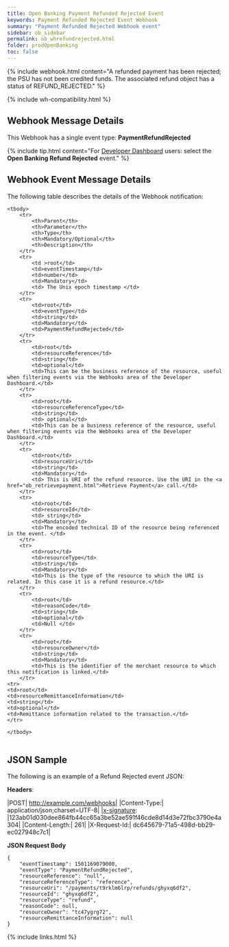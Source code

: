 ```yaml
---
title: Open Banking Payment Refunded Rejected Event
keywords: Payment Refunded Rejected Event Webhook
summary: "Payment Refunded Rejected Webhook event"
sidebar: ob_sidebar
permalink: ob_whrefundrejected.html
folder: prodOpenBanking
toc: false
---
```


{% include webhook.html content="A refunded payment has been rejected; the PSU has not been credited funds. The associated refund object has a status of REFUND_REJECTED." %}

{% include wh-compatibility.html %}

## Webhook Message Details

This Webhook has a single event type: <b>PaymentRefundRejected</b>

{% include tip.html content="For [Developer Dashboard](wh_config_ui.html#setting-up-a-webhook) users: select the **Open Banking Refund Rejected** event." %}


## Webhook Event Message Details

<p>
	The following table describes the details of the Webhook notification:</p>
<table cellspacing="0">

	<tbody>
		<tr>
			<th>Parent</th>
			<th>Parameter</th>
			<th>Type</th>
			<th>Mandatory/Optional</th>
			<th>Description</th>
		</tr>
		<tr>
			<td >root</td>
			<td>eventTimestamp</td>
			<td>number</td>
			<td>Mandatory</td>
			<td> The Unix epoch timestamp </td>
		</tr>
		<tr>
			<td>root</td>
			<td>eventType</td>
			<td>string</td>
			<td>Mandatory</td>
			<td>PaymentRefundRejected</td>
		</tr>		
		<tr>
			<td>root</td>
			<td>resourceReference</td>
			<td>string</td>
			<td>optional</td>
			<td>This can be the business reference of the resource, useful when filtering events via the Webhooks area of the Developer Dashboard.</td>
		</tr>
		<tr>
			<td>root</td>
			<td>resourceReferenceType</td>
			<td>string</td>
			<td> optional</td>
			<td>This can be a business reference of the resource, useful when filtering events via the Webhooks area of the Developer Dashboard.</td>
		</tr>
		<tr>
			<td>root</td>
			<td>resourceUri</td>
			<td>string</td>
			<td>Mandatory</td>
			<td> This is URI of the refund resource. Use the URI in the <a href="ob_retrievepayment.html">Retrieve Payment</a> call.</td>
		</tr>
		<tr>
			<td>root</td>
			<td>resourceId</td>
			<td> string</td>
			<td>Mandatory</td>
			<td>The encoded technical ID of the resource being referenced in the event. </td>
		</tr>
		<tr>
			<td>root</td>
			<td>resourceType</td>
			<td>string</td>
			<td>Mandatory</td>
			<td>This is the type of the resource to which the URI is related. In this case it is a refund resource.</td>
		</tr>
        <tr>
			<td>root</td>
			<td>reasonCode</td>
			<td>string</td>
			<td>optional</td>
			<td>Null </td>
		</tr>
        <tr>
			<td>root</td>
			<td>resourceOwner</td>
			<td>string</td>
			<td>Mandatory</td>
			<td>This is the identifier of the merchant resource to which this notification is linked.</td>
		</tr>
    <tr>
    <td>root</td>
    <td>resourceRemittanceInformation</td>
    <td>string</td>
    <td>optional</td>
    <td>Remittance information related to the transaction.</td>
    </tr>    

	</tbody>
</table>

## JSON Sample

The following is an example of a Refund Rejected event JSON:

<b>Headers</b>:


|POST| http://example.com/webhooks|
|Content-Type:| application/json;charset=UTF-8|
|[x-signature](wh_receivingep.html#x-signature): |123ab01d030dee864fb44cc65a3be52ae591f46cde8d14d3e72fbc3790e4a304|
|Content-Length:| 261|
|X-Request-Id:| dc645679-71a5-498d-bb29-ec027948c7c1|

<b>JSON Request Body</b>
<pre>
<code class="json">{
    "eventTimestamp": 1501169079000,
    "eventType": "PaymentRefundRejected",   
    "resourceReference": "null",
    "resourceReferenceType": "reference",    
    "resourceUri": "/payments/t9rklm6lrp/refunds/ghyxq6df2",
    "resourceId": "ghyxq6df2",
    "resourceType": "refund",
    "reasonCode": null,
    "resourceOwner": "tc47ygrg72",
    "resourceRemittanceInformation": null    
}</code>
</pre>



{% include links.html %}
